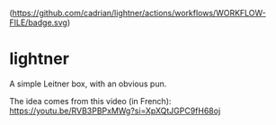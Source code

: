 (https://github.com/cadrian/lightner/actions/workflows/WORKFLOW-FILE/badge.svg)

# lightner

A simple Leitner box, with an obvious pun.

The idea comes from this video (in French): https://youtu.be/RVB3PBPxMWg?si=XpXQtJGPC9fH68oj
